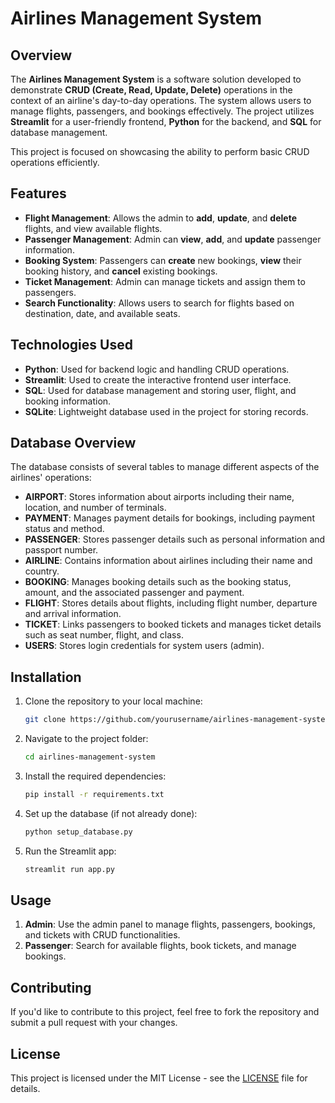 # Airlines Management System

## Overview

The **Airlines Management System** is a software solution developed to demonstrate **CRUD (Create, Read, Update, Delete)** operations in the context of an airline's day-to-day operations. The system allows users to manage flights, passengers, and bookings effectively. The project utilizes **Streamlit** for a user-friendly frontend, **Python** for the backend, and **SQL** for database management.

This project is focused on showcasing the ability to perform basic CRUD operations efficiently.

## Features

- **Flight Management**: Allows the admin to **add**, **update**, and **delete** flights, and view available flights.
- **Passenger Management**: Admin can **view**, **add**, and **update** passenger information.
- **Booking System**: Passengers can **create** new bookings, **view** their booking history, and **cancel** existing bookings.
- **Ticket Management**: Admin can manage tickets and assign them to passengers.
- **Search Functionality**: Allows users to search for flights based on destination, date, and available seats.

## Technologies Used

- **Python**: Used for backend logic and handling CRUD operations.
- **Streamlit**: Used to create the interactive frontend user interface.
- **SQL**: Used for database management and storing user, flight, and booking information.
- **SQLite**: Lightweight database used in the project for storing records.

## Database Overview

The database consists of several tables to manage different aspects of the airlines' operations:

- **AIRPORT**: Stores information about airports including their name, location, and number of terminals.
- **PAYMENT**: Manages payment details for bookings, including payment status and method.
- **PASSENGER**: Stores passenger details such as personal information and passport number.
- **AIRLINE**: Contains information about airlines including their name and country.
- **BOOKING**: Manages booking details such as the booking status, amount, and the associated passenger and payment.
- **FLIGHT**: Stores details about flights, including flight number, departure and arrival information.
- **TICKET**: Links passengers to booked tickets and manages ticket details such as seat number, flight, and class.
- **USERS**: Stores login credentials for system users (admin).

## Installation

1. Clone the repository to your local machine:

    ```bash
    git clone https://github.com/yourusername/airlines-management-system.git
    ```

2. Navigate to the project folder:

    ```bash
    cd airlines-management-system
    ```

3. Install the required dependencies:

    ```bash
    pip install -r requirements.txt
    ```

4. Set up the database (if not already done):

    ```bash
    python setup_database.py
    ```

5. Run the Streamlit app:

    ```bash
    streamlit run app.py
    ```

## Usage

1. **Admin**: Use the admin panel to manage flights, passengers, bookings, and tickets with CRUD functionalities.
2. **Passenger**: Search for available flights, book tickets, and manage bookings.

## Contributing

If you'd like to contribute to this project, feel free to fork the repository and submit a pull request with your changes.

## License

This project is licensed under the MIT License - see the [LICENSE](LICENSE) file for details.
